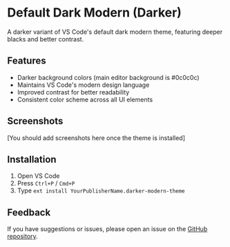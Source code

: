 # Default Dark Modern (Darker)

A darker variant of VS Code's default dark modern theme, featuring deeper blacks and better contrast.

## Features

- Darker background colors (main editor background is #0c0c0c)
- Maintains VS Code's modern design language
- Improved contrast for better readability
- Consistent color scheme across all UI elements

## Screenshots

[You should add screenshots here once the theme is installed]

## Installation

1. Open VS Code
2. Press `Ctrl+P` / `Cmd+P`
3. Type `ext install YourPublisherName.darker-modern-theme`

## Feedback

If you have suggestions or issues, please open an issue on the [GitHub repository](your-repo-link-here). 